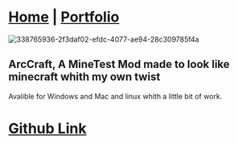 # [Home](https://arc360alt.github.io/arcsite/) | [Portfolio](Portfolio.md)
![338765936-2f3daf02-efdc-4077-ae94-28c309785f4a](https://github.com/arc360alt/arcsite/assets/155182753/dc9417f4-5fda-40dd-acef-719a574a0773)
## ArcCraft, A MineTest Mod made to look like minecraft whith my own twist
Avalible for Windows and Mac and linux whith a little bit of work.

# [Github Link](https://github.com/arc360alt/ArcCraft)
